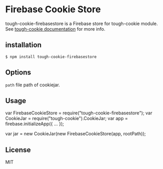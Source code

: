 # Firebase Cookie Store

tough-cookie-firebasestore is a Firebase store for tough-cookie module. See 
[tough-cookie documentation](https://github.com/goinstant/tough-cookie#constructionstore--new-memorycookiestore-rejectpublicsuffixes) for more info.


## installation

    $ npm install tough-cookie-firebasestore

## Options

  `path` file path of cookiejar.

## Usage

  var FirebaseCookieStore = require("tough-cookie-firebasestore");
  var CookieJar = require("tough-cookie").CookieJar;
  var app = firebase.initializeApp({ ... });

  var jar = new CookieJar(new FirebaseCookieStore(app, rootPath));

## License

 MIT
